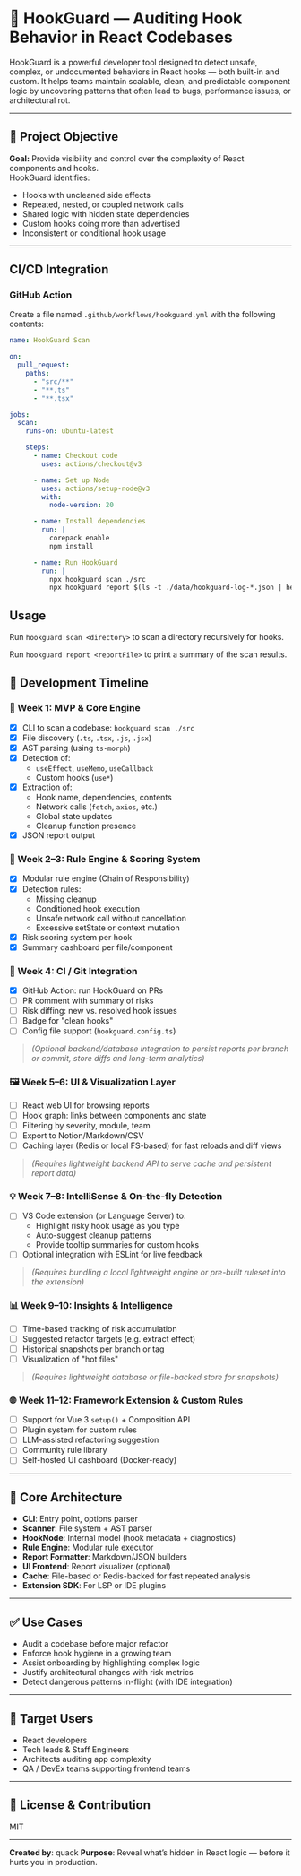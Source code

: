 # 🧠 HookGuard — Auditing Hook Behavior in React Codebases

HookGuard is a powerful developer tool designed to detect unsafe, complex, or undocumented behaviors in React hooks — both built-in and custom. It helps teams maintain scalable, clean, and predictable component logic by uncovering patterns that often lead to bugs, performance issues, or architectural rot.

---

## 🚀 Project Objective

**Goal:** Provide visibility and control over the complexity of React components and hooks.  
HookGuard identifies:

- Hooks with uncleaned side effects
- Repeated, nested, or coupled network calls
- Shared logic with hidden state dependencies
- Custom hooks doing more than advertised
- Inconsistent or conditional hook usage

---

## CI/CD Integration

### GitHub Action

Create a file named `.github/workflows/hookguard.yml` with the following contents:

```yaml
name: HookGuard Scan

on:
  pull_request:
    paths:
      - "src/**"
      - "**.ts"
      - "**.tsx"

jobs:
  scan:
    runs-on: ubuntu-latest

    steps:
      - name: Checkout code
        uses: actions/checkout@v3

      - name: Set up Node
        uses: actions/setup-node@v3
        with:
          node-version: 20

      - name: Install dependencies
        run: |
          corepack enable
          npm install

      - name: Run HookGuard
        run: |
          npx hookguard scan ./src
          npx hookguard report $(ls -t ./data/hookguard-log-*.json | head -n1)
```

## Usage

Run `hookguard scan <directory>` to scan a directory recursively for hooks.

Run `hookguard report <reportFile>` to print a summary of the scan results.

## 📅 Development Timeline

### 🧪 Week 1: MVP & Core Engine

- [x] CLI to scan a codebase: `hookguard scan ./src`
- [x] File discovery (`.ts`, `.tsx`, `.js`, `.jsx`)
- [x] AST parsing (using `ts-morph`)
- [x] Detection of:
  - `useEffect`, `useMemo`, `useCallback`
  - Custom hooks (`use*`)
- [x] Extraction of:
  - Hook name, dependencies, contents
  - Network calls (`fetch`, `axios`, etc.)
  - Global state updates
  - Cleanup function presence
- [x] JSON report output

### 🧠 Week 2–3: Rule Engine & Scoring System

- [x] Modular rule engine (Chain of Responsibility)
- [x] Detection rules:
  - Missing cleanup
  - Conditioned hook execution
  - Unsafe network call without cancellation
  - Excessive setState or context mutation
- [x] Risk scoring system per hook
- [x] Summary dashboard per file/component

### 🔁 Week 4: CI / Git Integration

- [x] GitHub Action: run HookGuard on PRs
- [ ] PR comment with summary of risks
- [ ] Risk diffing: new vs. resolved hook issues
- [ ] Badge for "clean hooks"
- [ ] Config file support (`hookguard.config.ts`)

> _(Optional backend/database integration to persist reports per branch or commit, store diffs and long-term analytics)_

### 🖼️ Week 5–6: UI & Visualization Layer

- [ ] React web UI for browsing reports
- [ ] Hook graph: links between components and state
- [ ] Filtering by severity, module, team
- [ ] Export to Notion/Markdown/CSV
- [ ] Caching layer (Redis or local FS-based) for fast reloads and diff views

> _(Requires lightweight backend API to serve cache and persistent report data)_

### 💡 Week 7–8: IntelliSense & On-the-fly Detection

- [ ] VS Code extension (or Language Server) to:
  - Highlight risky hook usage as you type
  - Auto-suggest cleanup patterns
  - Provide tooltip summaries for custom hooks
- [ ] Optional integration with ESLint for live feedback

> _(Requires bundling a local lightweight engine or pre-built ruleset into the extension)_

### 📊 Week 9–10: Insights & Intelligence

- [ ] Time-based tracking of risk accumulation
- [ ] Suggested refactor targets (e.g. extract effect)
- [ ] Historical snapshots per branch or tag
- [ ] Visualization of "hot files"

> _(Requires lightweight database or file-backed store for snapshots)_

### 🌐 Week 11–12: Framework Extension & Custom Rules

- [ ] Support for Vue 3 `setup()` + Composition API
- [ ] Plugin system for custom rules
- [ ] LLM-assisted refactoring suggestion
- [ ] Community rule library
- [ ] Self-hosted UI dashboard (Docker-ready)

---

## 🧱 Core Architecture

- **CLI**: Entry point, options parser
- **Scanner**: File system + AST parser
- **HookNode**: Internal model (hook metadata + diagnostics)
- **Rule Engine**: Modular rule executor
- **Report Formatter**: Markdown/JSON builders
- **UI Frontend**: Report visualizer (optional)
- **Cache**: File-based or Redis-backed for fast repeated analysis
- **Extension SDK**: For LSP or IDE plugins

---

## ✅ Use Cases

- Audit a codebase before major refactor
- Enforce hook hygiene in a growing team
- Assist onboarding by highlighting complex logic
- Justify architectural changes with risk metrics
- Detect dangerous patterns in-flight (with IDE integration)

---

## 👥 Target Users

- React developers
- Tech leads & Staff Engineers
- Architects auditing app complexity
- QA / DevEx teams supporting frontend teams

---

## 📎 License & Contribution

MIT

---

**Created by**: quack
**Purpose**: Reveal what’s hidden in React logic — before it hurts you in production.
